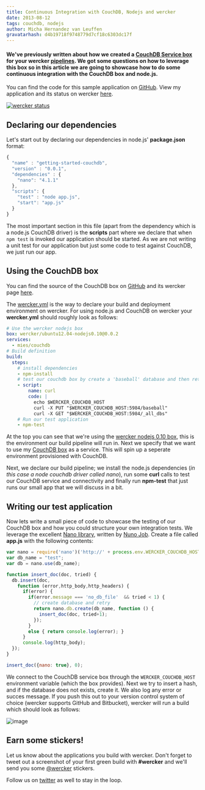 ```yaml
---
title: Continuous Integration with CouchDB, Nodejs and wercker
date: 2013-08-12
tags: couchdb, nodejs
author: Micha Hernandez van Leuffen
gravatarhash: d4b19718f9748779d7cf18c6303dc17f
---
```


<h4 class="subheader">
We've previously written about how we created a <a href="http://blog.wercker.com/2013/07/24/Building-your-own-box-with-Chef.html">CouchDB Service box</a> for your wercker <a href="http://devcenter.wercker.com/articles/introduction/pipeline.html">pipelines</a>. We got some questions on how to leverage this box so in this article we are going to showcase how to do some continuous integration with the CouchDB box and node.js.
</h4>

You can find the code for this sample application on [GitHub](https://github.com/mies/getting-started-couchdb). View my application and its status on wercker [here](https://app.wercker.com/#applications/51cb0a0ec3f3032f38000067).

[![wercker status](https://app.wercker.com/status/21e01d1e73b3f3e230a920e6eab2ef80/m "wercker status")](https://app.wercker.com/project/bykey/21e01d1e73b3f3e230a920e6eab2ef80)

## Declaring our dependencies

Let's start out by declaring our dependencies in node.js' **package.json** format:

``` javascript
{
  "name" : "getting-started-couchdb",
  "version" : "0.0.1",
  "dependencies" : {
    "nano": "4.1.1"
  },
  "scripts": {
    "test" : "node app.js",
    "start": "app.js"
  }
}
```

The most important section in this file (apart from the dependency which is a node.js CouchDB driver) is the **scripts** part where we declare that when `npm test` is invoked our application should be started. As we are not writing a unit test for our application but just some code to test against CouchDB, we just run our app.

## Using the CouchDB box

You can find the source of the CouchDB box on [GitHub](https://github.com/mies/box-couchdb) and its wercker page
[here](https://app.wercker.com/#applications/51cace444b940c9e19004ba2/tab/details).

The [wercker.yml](http://devcenter.wercker.com/articles/werckeryml/) is the way to declare your build and deployment environment on wercker. For using node.js and CouchDB on wercker your **wercker.yml** should roughly look as follows:

``` yaml
# Use the wercker nodejs box
box: wercker/ubuntu12.04-nodejs0.10@0.0.2
services:
  - mies/couchdb
# Build definition
build:
  steps:
    # install dependencies
    - npm-install
    # test our couchdb box by create a 'baseball' database and then retrieve all the database names
    - script:
        name: curl
        code: |
          echo $WERCKER_COUCHDB_HOST
          curl -X PUT "$WERCKER_COUCHDB_HOST:5984/baseball"
          curl -X GET "$WERCKER_COUCHDB_HOST:5984/_all_dbs"
    # Run our test application
    - npm-test
```

At the top you can see that we're using the [wercker nodejs 0.10 box](https://app.wercker.com/#applications/51cd71ca7578aa5b53000a2d/tab/details), this is the environment our build pipeline will run in. Next we specify that we want to use my [CouchDB box](https://app.wercker.com/#applications/51cace444b940c9e19004ba2/tab/details) as a service. This will spin up a seperate environment provisioned with CouchDB.

Next, we declare our build pipeline; we install the node.js dependencies (*in this case a node couchdb driver called nano*), run some **curl** calls to test our CouchDB service and connectivity and finally run **npm-test** that just runs our small app that we will discuss in a bit.

## Writing our test application

Now lets write a small piece of code to showcase the testing of our CouchDB box and how you could structure your own integration tests. We leverage the excellent [Nano library](https://github.com/dscape/nano), written by [Nuno Job](https://twitter.com/dscape). Create a file called **app.js** with the following contents:

``` javascript
var nano = require('nano')('http://' + process.env.WERCKER_COUCHDB_HOST + ':5984');
var db_name = "test";
var db = nano.use(db_name);

function insert_doc(doc, tried) {
  db.insert(doc,
    function (error,http_body,http_headers) {
      if(error) {
        if(error.message === 'no_db_file'  && tried < 1) {
          // create database and retry
          return nano.db.create(db_name, function () {
            insert_doc(doc, tried+1);
          });
        }
        else { return console.log(error); }
      }
      console.log(http_body);
  });
}

insert_doc({nano: true}, 0);
```
We connect to the CouchDB service box through the `WERCKER_COUCHDB_HOST` environment variable (which the box provides). Next we try to insert a hash, and if the database does not exists, create it. We also log any error or succes message. If you push this out to your version control system of choice (wercker supports GitHub and Bitbucket), wercker will run a build which should look as follows:

![image](http://f.cl.ly/items/0N173d3f2B1V3j2i3x34/Screen%20Shot%202013-08-12%20at%202.53.53%20PM.png)

## Earn some stickers!

Let us know about the applications you build with wercker. Don't forget to tweet out a screenshot of your first green build with **#wercker** and we'll send you some [@wercker](http://twitter.com/wercker) stickers.

Follow us on [twitter](http://twitter.com/wercker) as well to stay in the loop.